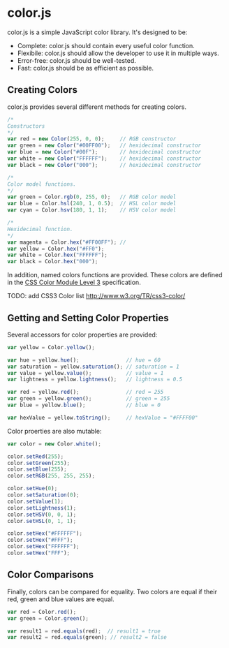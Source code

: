 # color.js

color.js is a simple JavaScript color library.  It's designed to be:

* Complete: color.js should contain every useful color function.
* Flexibile: color.js should allow the developer to use it in multiple ways.
* Error-free: color.js should be well-tested.
* Fast: color.js should be as efficient as possible.

## Creating Colors

color.js provides several different methods for creating colors.

``` javascript
/*
Constructors
*/
var red = new Color(255, 0, 0);     // RGB constructor
var green = new Color("#00FF00");   // hexidecimal constructor
var blue = new Color("#00F");       // hexidecimal constructor
var white = new Color("FFFFFF");    // hexidecimal constructor
var black = new Color("000");       // hexidecimal constructor

/*
Color model functions.
*/
var green = Color.rgb(0, 255, 0);   // RGB color model
var blue = Color.hsl(240, 1, 0.5);  // HSL color model
var cyan = Color.hsv(180, 1, 1);    // HSV color model

/*
Hexidecimal function.
*/
var magenta = Color.hex("#FF00FF"); // 
var yellow = Color.hex("#FF0");
var white = Color.hex("FFFFFF");
var black = Color.hex("000");
```

In addition, named colors functions are provided.  These colors are defined in the [CSS Color Module Level 3](http://www.w3.org/TR/css3-color/ "CSS Color Module Level 3") specification.

TODO: add CSS3 Color list http://www.w3.org/TR/css3-color/

## Getting and Setting Color Properties

Several accessors for color properties are provided:

``` javascript
var yellow = Color.yellow();

var hue = yellow.hue();               // hue = 60
var saturation = yellow.saturation(); // saturation = 1
var value = yellow.value();           // value = 1
var lightness = yellow.lightness();   // lightness = 0.5

var red = yellow.red();               // red = 255
var green = yellow.green();           // green = 255
var blue = yellow.blue();             // blue = 0

var hexValue = yellow.toString();     // hexValue = "#FFFF00"
```

Color proerties are also mutable:

``` javascript
var color = new Color.white();

color.setRed(255);
color.setGreen(255);
color.setBlue(255);
color.setRGB(255, 255, 255);

color.setHue(0);
color.setSaturation(0);
color.setValue(1);
color.setLightness(1);
color.setHSV(0, 0, 1);
color.setHSL(0, 1, 1);

color.setHex("#FFFFFF");
color.setHex("#FFF");
color.setHex("FFFFFF");
color.setHex("FFF");
```

## Color Comparisons

Finally, colors can be compared for equality.  Two colors are equal if their red, green and blue 
values are equal.

``` javascript
var red = Color.red();
var green = Color.green();

var result1 = red.equals(red);  // result1 = true
var result2 = red.equals(green); // result2 = false
```